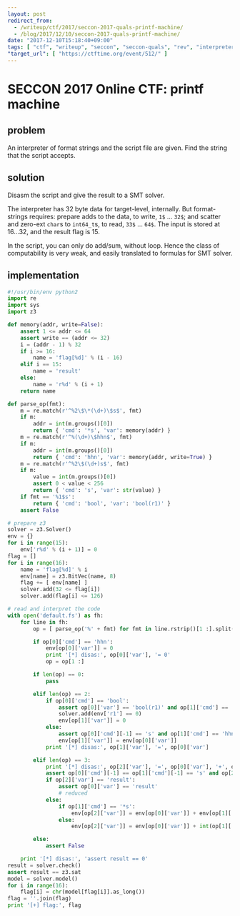 ```yaml
---
layout: post
redirect_from:
  - /writeup/ctf/2017/seccon-2017-quals-printf-machine/
  - /blog/2017/12/10/seccon-2017-quals-printf-machine/
date: "2017-12-10T15:18:40+09:00"
tags: [ "ctf", "writeup", "seccon", "seccon-quals", "rev", "interpreter", "printf", "format-string-attack", "esolang", "z3" ]
"target_url": [ "https://ctftime.org/event/512/" ]
---
```


# SECCON 2017 Online CTF: printf machine

## problem

An interpreter of format strings and the script file are given.
Find the string that the script accepts.

## solution

Disasm the script and give the result to a SMT solver.

The interpreter has $32$ byte data for target-level, internally.
But format-strings requires: prepare adds to the data, to write, `1$` $\dots$ `32$`; and scatter and zero-ext `char`s to `int64_t`s, to read, `33$` $\dots$ `64$`.
The input is stored at $16 \dots 32$, and the result flag is $15$.

In the script, you can only do add/sum, without loop. Hence the class of computability is very weak, and easily translated to formulas for SMT solver.

## implementation

``` python
#!/usr/bin/env python2
import re
import sys
import z3

def memory(addr, write=False):
    assert 1 <= addr <= 64
    assert write == (addr <= 32)
    i = (addr - 1) % 32
    if i >= 16:
        name = 'flag[%d]' % (i - 16)
    elif i == 15:
        name = 'result'
    else:
        name = 'r%d' % (i + 1)
    return name

def parse_op(fmt):
    m = re.match(r'^%2\$\*(\d+)\$s$', fmt)
    if m:
        addr = int(m.groups()[0])
        return { 'cmd': '*s', 'var': memory(addr) }
    m = re.match(r'^%(\d+)\$hhn$', fmt)
    if m:
        addr = int(m.groups()[0])
        return { 'cmd': 'hhn', 'var': memory(addr, write=True) }
    m = re.match(r'^%2\$(\d+)s$', fmt)
    if m:
        value = int(m.groups()[0])
        assert 0 < value < 256
        return { 'cmd': 's', 'var': str(value) }
    if fmt == '%1$s':
        return { 'cmd': 'bool', 'var': 'bool(r1)' }
    assert False

# prepare z3
solver = z3.Solver()
env = {}
for i in range(15):
    env['r%d' % (i + 1)] = 0
flag = []
for i in range(16):
    name = 'flag[%d]' % i
    env[name] = z3.BitVec(name, 8)
    flag += [ env[name] ]
    solver.add(32 <= flag[i])
    solver.add(flag[i] <= 126)

# read and interpret the code
with open('default.fs') as fh:
    for line in fh:
        op = [ parse_op('%' + fmt) for fmt in line.rstrip()[1 :].split('%') ]

        if op[0]['cmd'] == 'hhn':
            env[op[0]['var']] = 0
            print '[*] disas:', op[0]['var'], '= 0'
            op = op[1 :]

        if len(op) == 0:
            pass

        elif len(op) == 2:
            if op[0]['cmd'] == 'bool':
                assert op[0]['var'] == 'bool(r1)' and op[1]['cmd'] == 'hhn'
                solver.add(env['r1'] == 0)
                env[op[1]['var']] = 0
            else:
                assert op[0]['cmd'][-1] == 's' and op[1]['cmd'] == 'hhn'
                env[op[1]['var']] = env[op[0]['var']]
            print '[*] disas:', op[1]['var'], '=', op[0]['var']

        elif len(op) == 3:
            print '[*] disas:', op[2]['var'], '=', op[0]['var'], '+', op[1]['var']
            assert op[0]['cmd'][-1] == op[1]['cmd'][-1] == 's' and op[2]['cmd'] == 'hhn'
            if op[2]['var'] == 'result':
                assert op[0]['var'] == 'result'
                # reduced
            else:
                if op[1]['cmd'] == '*s':
                    env[op[2]['var']] = env[op[0]['var']] + env[op[1]['var']]
                else:
                    env[op[2]['var']] = env[op[0]['var']] + int(op[1]['var'])

        else:
            assert False

    print '[*] disas:', 'assert result == 0'
result = solver.check()
assert result == z3.sat
model = solver.model()
for i in range(16):
    flag[i] = chr(model[flag[i]].as_long())
flag = ''.join(flag)
print '[+] flag:', flag
```
